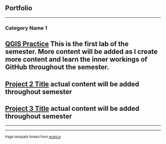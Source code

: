 ## Portfolio

---

### Category Name 1 

[QGIS Practice](/pdf/Neeves_Lab1.pdf)
This is the first lab of the semester. More content will be added as I create more content and learn the inner workings of GitHub throughout the semester. 
---
[Project 2 Title](/images/comingsoon.jpg)
actual content will be added throughout semester
---
[Project 3 Title](/images/comingsoon.jpg)
actual content will be added throughout semester
---


---




---
<p style="font-size:11px">Page template forked from <a href="https://github.com/evanca/quick-portfolio">evanca</a></p>
<!-- Remove above link if you don't want to attibute -->
